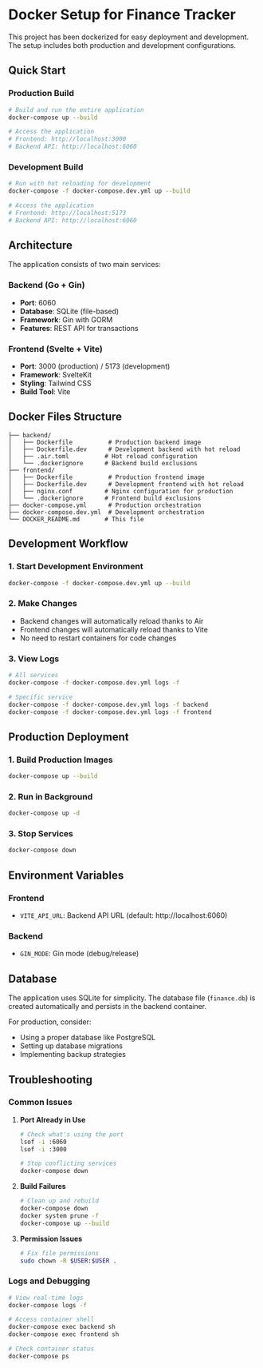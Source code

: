 # Docker Setup for Finance Tracker

This project has been dockerized for easy deployment and development. The setup includes both production and development configurations.

## Quick Start

### Production Build
```bash
# Build and run the entire application
docker-compose up --build

# Access the application
# Frontend: http://localhost:3000
# Backend API: http://localhost:6060
```

### Development Build
```bash
# Run with hot reloading for development
docker-compose -f docker-compose.dev.yml up --build

# Access the application
# Frontend: http://localhost:5173
# Backend API: http://localhost:6060
```

## Architecture

The application consists of two main services:

### Backend (Go + Gin)
- **Port**: 6060
- **Database**: SQLite (file-based)
- **Framework**: Gin with GORM
- **Features**: REST API for transactions

### Frontend (Svelte + Vite)
- **Port**: 3000 (production) / 5173 (development)
- **Framework**: SvelteKit
- **Styling**: Tailwind CSS
- **Build Tool**: Vite

## Docker Files Structure

```
├── backend/
│   ├── Dockerfile          # Production backend image
│   ├── Dockerfile.dev      # Development backend with hot reload
│   ├── .air.toml          # Hot reload configuration
│   └── .dockerignore      # Backend build exclusions
├── frontend/
│   ├── Dockerfile          # Production frontend image
│   ├── Dockerfile.dev      # Development frontend with hot reload
│   ├── nginx.conf         # Nginx configuration for production
│   └── .dockerignore      # Frontend build exclusions
├── docker-compose.yml      # Production orchestration
├── docker-compose.dev.yml  # Development orchestration
└── DOCKER_README.md       # This file
```

## Development Workflow

### 1. Start Development Environment
```bash
docker-compose -f docker-compose.dev.yml up --build
```

### 2. Make Changes
- Backend changes will automatically reload thanks to Air
- Frontend changes will automatically reload thanks to Vite
- No need to restart containers for code changes

### 3. View Logs
```bash
# All services
docker-compose -f docker-compose.dev.yml logs -f

# Specific service
docker-compose -f docker-compose.dev.yml logs -f backend
docker-compose -f docker-compose.dev.yml logs -f frontend
```

## Production Deployment

### 1. Build Production Images
```bash
docker-compose up --build
```

### 2. Run in Background
```bash
docker-compose up -d
```

### 3. Stop Services
```bash
docker-compose down
```

## Environment Variables

### Frontend
- `VITE_API_URL`: Backend API URL (default: http://localhost:6060)

### Backend
- `GIN_MODE`: Gin mode (debug/release)

## Database

The application uses SQLite for simplicity. The database file (`finance.db`) is created automatically and persists in the backend container.

For production, consider:
- Using a proper database like PostgreSQL
- Setting up database migrations
- Implementing backup strategies

## Troubleshooting

### Common Issues

1. **Port Already in Use**
   ```bash
   # Check what's using the port
   lsof -i :6060
   lsof -i :3000
   
   # Stop conflicting services
   docker-compose down
   ```

2. **Build Failures**
   ```bash
   # Clean up and rebuild
   docker-compose down
   docker system prune -f
   docker-compose up --build
   ```

3. **Permission Issues**
   ```bash
   # Fix file permissions
   sudo chown -R $USER:$USER .
   ```

### Logs and Debugging
```bash
# View real-time logs
docker-compose logs -f

# Access container shell
docker-compose exec backend sh
docker-compose exec frontend sh

# Check container status
docker-compose ps
```